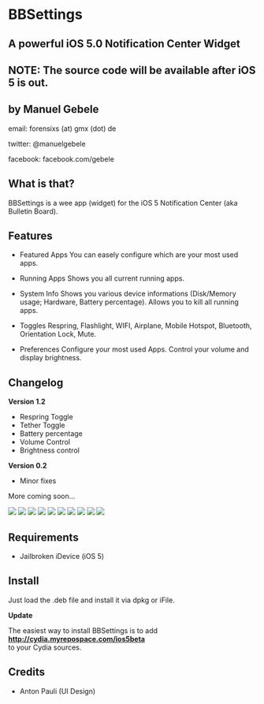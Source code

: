 BBSettings
===============
A powerful iOS 5.0 Notification Center Widget
---------------------------------------------
NOTE: The source code will be available after iOS 5 is out.
-------------

by Manuel Gebele
----------------

email: forensixs (at) gmx (dot) de

twitter: @manuelgebele

facebook: facebook.com/gebele


What is that?
-------------

BBSettings is a wee app (widget) for the iOS 5 Notification Center 
(aka Bulletin Board).


Features
--------

* Featured Apps
You can easely configure which are your most used apps.

* Running Apps
Shows you all current running apps.

* System Info
Shows you various device informations (Disk/Memory usage; Hardware, Battery percentage).
Allows you to kill all running apps.

* Toggles
Respring, Flashlight, WIFI, Airplane, Mobile Hotspot, Bluetooth, Orientation Lock, Mute.

* Preferences
Configure your most used Apps. Control your volume and display brightness.

Changelog
---------

<b>Version 1.2</b>

* Respring Toggle
* Tether Toggle
* Battery percentage
* Volume Control
* Brightness control 

<b>Version 0.2</b>

* Minor fixes

More coming soon…

[![](http://img853.imageshack.us/img853/1368/img0066n.png)](http://img853.imageshack.us/img853/1368/img0066n.png)
[![](http://img683.imageshack.us/img683/1188/img0067n.png)](http://img683.imageshack.us/img683/1188/img0067n.png)
[![](http://img109.imageshack.us/img109/1637/img0068f.png)](http://img109.imageshack.us/img109/1637/img0068f.png)
[![](http://img34.imageshack.us/img34/3569/img0069a.png)](hhttp://img34.imageshack.us/img34/3569/img0069a.png)
[![](http://img845.imageshack.us/img845/2170/img0070.png)](http://img845.imageshack.us/img845/2170/img0070.png)
[![](http://img148.imageshack.us/img148/9403/img0071.png)](http://img148.imageshack.us/img148/9403/img0071.png)
[![](http://img829.imageshack.us/img829/8885/img0073o.png)](http://img829.imageshack.us/img829/8885/img0073o.png)
[![](http://img191.imageshack.us/img191/7766/img0074y.png)](hhttp://img191.imageshack.us/img191/7766/img0074y.png)
[![](http://img38.imageshack.us/img38/5804/img0075i.png)](http://img38.imageshack.us/img38/5804/img0075i.png)
[![](htthttp://img707.imageshack.us/img707/6156/img0076q.png)](http://img707.imageshack.us/img707/6156/img0076q.png)


Requirements
------------

* Jailbroken iDevice (iOS 5)

Install
-------

Just load the .deb file and install it via dpkg or iFile.<br />

<b>Update</b><br />

The easiest way to install BBSettings is to add <b>http://cydia.myrepospace.com/ios5beta </b><br />
to your Cydia sources. 

Credits
--------

* Anton Pauli (UI Design)

